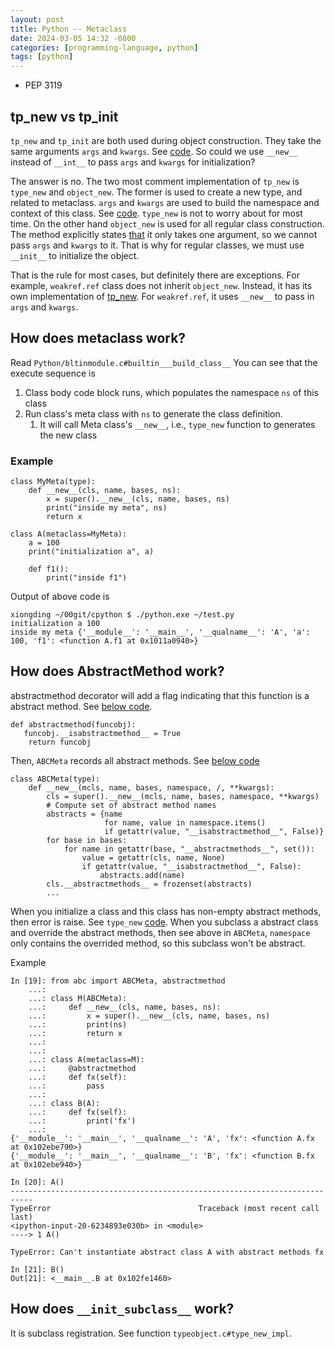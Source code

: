 ```yaml
---
layout: post
title: Python -- Metaclass
date: 2024-03-05 14:32 -0800
categories: [programming-language, python]
tags: [python]
---
```


- PEP 3119

## tp_new vs tp_init

`tp_new` and `tp_init` are both used during object construction. They take the
same arguments `args` and `kwargs`. See
[code](https://github.com/python/cpython/blob/878ead1ac1651965126322c1b3d124faf5484dc6/Objects/typeobject.c#L1100).
So could we use `__new__` instead of `__int__` to pass `args` and `kwargs` for
initialization?

The answer is no. The two most comment implementation of `tp_new` is `type_new`
and `object_new`. The former is used to create a new type, and related to
metaclass. `args` and `kwargs` are used to build the namespace and context of
this class. See
[code](https://github.com/python/cpython/blob/878ead1ac1651965126322c1b3d124faf5484dc6/Objects/typeobject.c#L3296).
`type_new` is not to worry about for most time. On the other hand `object_new`
is used for all regular class construction. The method explicitly states
[that](https://github.com/python/cpython/blob/878ead1ac1651965126322c1b3d124faf5484dc6/Objects/typeobject.c#L4519)
it only takes one argument, so we cannot pass `args` and `kwargs` to it. That
is why for regular classes, we must use `__init__` to initialize the object.

That is the rule for most cases, but definitely there are exceptions. For
example, `weakref.ref` class does not inherit `object_new`. Instead, it has its
own implementation of
[tp_new](https://github.com/python/cpython/blob/878ead1ac1651965126322c1b3d124faf5484dc6/Objects/weakrefobject.c#L292).
For `weakref.ref`, it uses `__new__` to pass in `args` and `kwargs`.

## How does metaclass work?

Read `Python/bltinmodule.c#builtin___build_class__` You can see that the
execute sequence is

1. Class body code block runs, which populates the namespace `ns` of this class
2. Run class's meta class with `ns` to generate the class definition.
   1. It will call Meta class's `__new__`, i.e., `type_new` function to
      generates the new class

### Example

```
class MyMeta(type):
    def __new__(cls, name, bases, ns):
        x = super().__new__(cls, name, bases, ns)
        print("inside my meta", ns)
        return x

class A(metaclass=MyMeta):
    a = 100
    print("initialization a", a)

    def f1():
        print("inside f1")
```

Output of above code is

```
xiongding ~/00git/cpython $ ./python.exe ~/test.py
initialization a 100
inside my meta {'__module__': '__main__', '__qualname__': 'A', 'a': 100, 'f1': <function A.f1 at 0x1011a0940>}
```

## How does AbstractMethod work?

abstractmethod decorator will add a flag indicating that this function is a
abstract method. See
[below code](https://github.com/python/cpython/blob/580fbb018fd0844806119614d752b41fc69660f9/Lib/abc.py#L7).

```
def abstractmethod(funcobj):
   funcobj.__isabstractmethod__ = True
    return funcobj
```

Then, `ABCMeta` records all abstract methods. See
[below code](https://github.com/python/cpython/blob/580fbb018fd0844806119614d752b41fc69660f9/Lib/_py_abc.py#L35)

```
class ABCMeta(type):
    def __new__(mcls, name, bases, namespace, /, **kwargs):
        cls = super().__new__(mcls, name, bases, namespace, **kwargs)
        # Compute set of abstract method names
        abstracts = {name
                     for name, value in namespace.items()
                     if getattr(value, "__isabstractmethod__", False)}
        for base in bases:
            for name in getattr(base, "__abstractmethods__", set()):
                value = getattr(cls, name, None)
                if getattr(value, "__isabstractmethod__", False):
                    abstracts.add(name)
        cls.__abstractmethods__ = frozenset(abstracts)
        ...
```

When you initialize a class and this class has non-empty abstract methods, then
error is raise. See `type_new`
[code](https://github.com/python/cpython/blob/580fbb018fd0844806119614d752b41fc69660f9/Objects/typeobject.c#L3780).
When you subclass a abstract class and override the abstract methods, then see
above in `ABCMeta`, `namespace` only contains the overrided method, so this
subclass won't be abstract.

Example

```
In [19]: from abc import ABCMeta, abstractmethod
    ...:
    ...: class M(ABCMeta):
    ...:     def __new__(cls, name, bases, ns):
    ...:         x = super().__new__(cls, name, bases, ns)
    ...:         print(ns)
    ...:         return x
    ...:
    ...:
    ...: class A(metaclass=M):
    ...:     @abstractmethod
    ...:     def fx(self):
    ...:         pass
    ...:
    ...: class B(A):
    ...:     def fx(self):
    ...:         print('fx')
    ...:
{'__module__': '__main__', '__qualname__': 'A', 'fx': <function A.fx at 0x102ebe790>}
{'__module__': '__main__', '__qualname__': 'B', 'fx': <function B.fx at 0x102ebe940>}

In [20]: A()
---------------------------------------------------------------------------
TypeError                                 Traceback (most recent call last)
<ipython-input-20-6234893e030b> in <module>
----> 1 A()

TypeError: Can't instantiate abstract class A with abstract methods fx

In [21]: B()
Out[21]: <__main__.B at 0x102fe1460>
```

## How does `__init_subclass__` work?

It is subclass registration. See function `typeobject.c#type_new_impl`.
